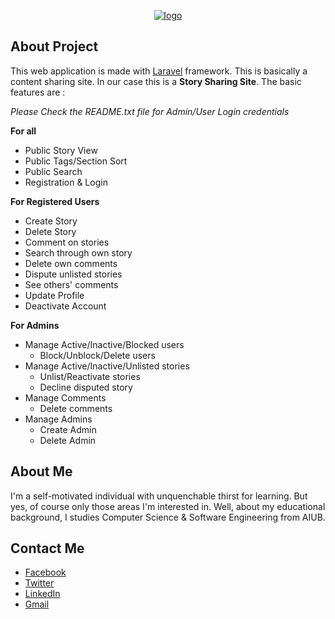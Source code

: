 <p align="center">
<a href="https://imgbb.com/"><img src="https://i.ibb.co/ncRm2Fm/logo.png" alt="logo" border="0"></a>
</p>

## About Project

This web application is made with [Laravel](https://laravel.com) framework. This is basically a content sharing site. In our case this is a **Story Sharing Site**. The basic features are :

*Please Check the README.txt file for Admin/User Login credentials*

**For all**

- Public Story View
- Public Tags/Section Sort
- Public Search
- Registration & Login

**For Registered Users**

- Create Story
- Delete Story
- Comment on stories
- Search through own story
- Delete own comments
- Dispute unlisted stories
- See others' comments
- Update Profile
- Deactivate Account

**For Admins**

- Manage Active/Inactive/Blocked users
  - Block/Unblock/Delete users
- Manage Active/Inactive/Unlisted stories
  - Unlist/Reactivate stories
  - Decline disputed story
- Manage Comments
  - Delete comments
- Manage Admins
  - Create Admin
  - Delete Admin


## About Me

I'm a self-motivated individual with unquenchable thirst for learning. But yes, of course only those areas I'm interested in.
Well, about my educational background, I studies Computer Science & Software Engineering from AIUB.

## Contact Me

- [Facebook](https://facebook.com/hmnredoy)
- [Twitter](https://twitter.com/hmnredoy)
- [LinkedIn](https://www.linkedin.com/in/hmnredoy/)
- [Gmail](hmnredoy@gmail.com)
